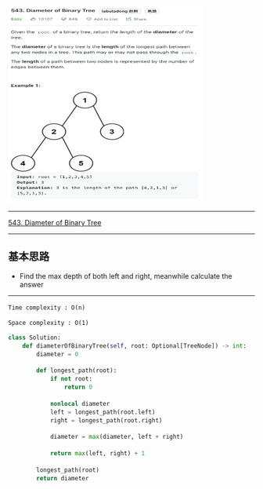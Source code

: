 <img src="2022-11-22-19-46-00.png" width="400" height="400"/>

___
[543. Diameter of Binary Tree](https://leetcode.com/problems/diameter-of-binary-tree/)
___


## 基本思路
* Find the max depth of both left and right, meanwhile calculate the answer

___

`Time complexity : O(n)`

`Space complexity : O(1)`
```python
class Solution:
    def diameterOfBinaryTree(self, root: Optional[TreeNode]) -> int:
        diameter = 0
        
        def longest_path(root):
            if not root:
                return 0
            
            nonlocal diameter
            left = longest_path(root.left)
            right = longest_path(root.right)
            
            diameter = max(diameter, left + right)
            
            return max(left, right) + 1
        
        longest_path(root)
        return diameter
```